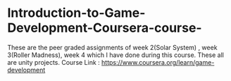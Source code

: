 # Introduction-to-Game-Development-Coursera-course-
These are the peer graded assignments of week 2(Solar System) , week 3(Roller Madness), week 4 which I have done during this course.
These all are unity projects.
Course Link : https://www.coursera.org/learn/game-development
